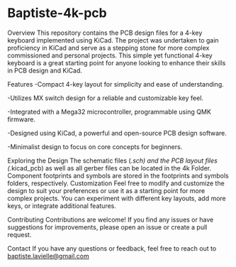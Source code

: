 # Baptiste-4k-pcb
Overview
This repository contains the PCB design files for a 4-key keyboard implemented using KiCad. The project was undertaken to gain proficiency in KiCad and serve as a stepping stone for more complex commissioned and personal projects. This simple yet functional 4-key keyboard is a great starting point for anyone looking to enhance their skills in PCB design and KiCad.


Features
-Compact 4-key layout for simplicity and ease of understanding.

-Utilizes MX switch design for a reliable and customizable key feel.

-Integrated with a Mega32 microcontroller, programmable using QMK firmware.

-Designed using KiCad, a powerful and open-source PCB design software.

-Minimalist design to focus on core concepts for beginners.

Exploring the Design
The schematic files (*.sch) and the PCB layout files (*.kicad_pcb) as well as all gerber files can be located in the 4k Folder.
Component footprints and symbols are stored in the footprints and symbols folders, respectively.
Customization
Feel free to modify and customize the design to suit your preferences or use it as a starting point for more complex projects. You can experiment with different key layouts, add more keys, or integrate additional features.

Contributing
Contributions are welcome! If you find any issues or have suggestions for improvements, please open an issue or create a pull request.

Contact
If you have any questions or feedback, feel free to reach out to baptiste.lavielle@gmail.com
